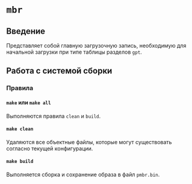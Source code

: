 # `mbr`

## Введение

Представляет собой главную загрузочную запись, необходимую для начальной загрузки при типе таблицы разделов `gpt`.

## Работа с системой сборки

### Правила

#### `make` или `make all`

Выполняются правила `clean` и `build`.

#### `make clean`

Удаляются все объектные файлы, которые могут существовать согласно текущей конфигурации.

#### `make build`

Выполняется сборка и сохранение образа в файл `pmbr.bin`.
